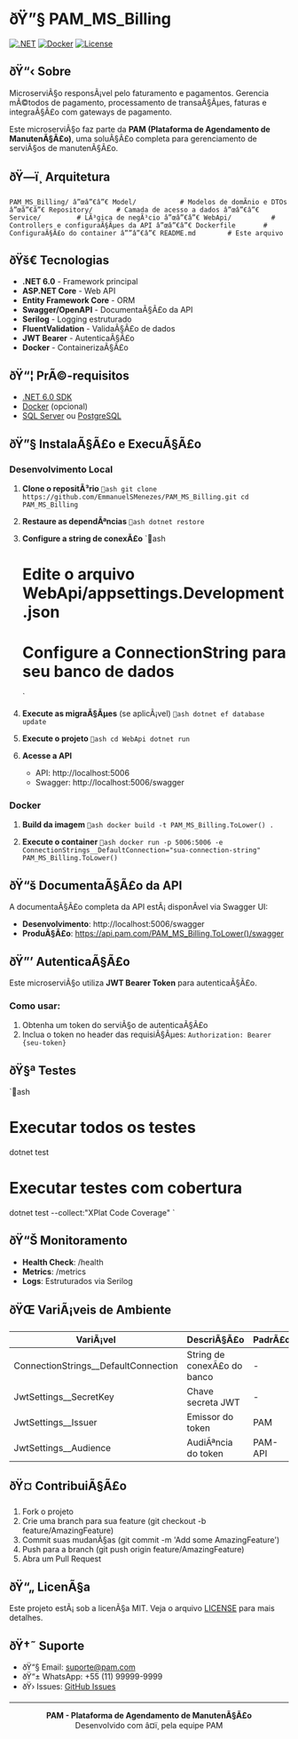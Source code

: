 ﻿# ðŸ”§ PAM_MS_Billing

[![.NET](https://img.shields.io/badge/.NET-6.0-512BD4?style=flat-square&logo=dotnet)](https://dotnet.microsoft.com/)
[![Docker](https://img.shields.io/badge/Docker-Ready-2496ED?style=flat-square&logo=docker)](https://www.docker.com/)
[![License](https://img.shields.io/badge/License-MIT-green.svg?style=flat-square)](LICENSE)

## ðŸ“‹ Sobre

MicroserviÃ§o responsÃ¡vel pelo faturamento e pagamentos. Gerencia mÃ©todos de pagamento, processamento de transaÃ§Ãµes, faturas e integraÃ§Ã£o com gateways de pagamento.

Este microserviÃ§o faz parte da **PAM (Plataforma de Agendamento de ManutenÃ§Ã£o)**, uma soluÃ§Ã£o completa para gerenciamento de serviÃ§os de manutenÃ§Ã£o.

## ðŸ—ï¸ Arquitetura

`
PAM_MS_Billing/
â”œâ”€â”€ Model/           # Modelos de domÃ­nio e DTOs
â”œâ”€â”€ Repository/      # Camada de acesso a dados
â”œâ”€â”€ Service/         # LÃ³gica de negÃ³cio
â”œâ”€â”€ WebApi/          # Controllers e configuraÃ§Ãµes da API
â”œâ”€â”€ Dockerfile       # ConfiguraÃ§Ã£o do container
â””â”€â”€ README.md        # Este arquivo
`

## ðŸš€ Tecnologias

- **.NET 6.0** - Framework principal
- **ASP.NET Core** - Web API
- **Entity Framework Core** - ORM
- **Swagger/OpenAPI** - DocumentaÃ§Ã£o da API
- **Serilog** - Logging estruturado
- **FluentValidation** - ValidaÃ§Ã£o de dados
- **JWT Bearer** - AutenticaÃ§Ã£o
- **Docker** - ContainerizaÃ§Ã£o

## ðŸ“¦ PrÃ©-requisitos

- [.NET 6.0 SDK](https://dotnet.microsoft.com/download/dotnet/6.0)
- [Docker](https://www.docker.com/) (opcional)
- [SQL Server](https://www.microsoft.com/sql-server) ou [PostgreSQL](https://www.postgresql.org/)

## ðŸ”§ InstalaÃ§Ã£o e ExecuÃ§Ã£o

### Desenvolvimento Local

1. **Clone o repositÃ³rio**
   `ash
   git clone https://github.com/EmmanuelSMenezes/PAM_MS_Billing.git
   cd PAM_MS_Billing
   `

2. **Restaure as dependÃªncias**
   `ash
   dotnet restore
   `

3. **Configure a string de conexÃ£o**
   `ash
   # Edite o arquivo WebApi/appsettings.Development.json
   # Configure a ConnectionString para seu banco de dados
   `

4. **Execute as migraÃ§Ãµes** (se aplicÃ¡vel)
   `ash
   dotnet ef database update
   `

5. **Execute o projeto**
   `ash
   cd WebApi
   dotnet run
   `

6. **Acesse a API**
   - API: http://localhost:5006
   - Swagger: http://localhost:5006/swagger

### Docker

1. **Build da imagem**
   `ash
   docker build -t PAM_MS_Billing.ToLower() .
   `

2. **Execute o container**
   `ash
   docker run -p 5006:5006 -e ConnectionStrings__DefaultConnection="sua-connection-string" PAM_MS_Billing.ToLower()
   `

## ðŸ“š DocumentaÃ§Ã£o da API

A documentaÃ§Ã£o completa da API estÃ¡ disponÃ­vel via Swagger UI:
- **Desenvolvimento**: http://localhost:5006/swagger
- **ProduÃ§Ã£o**: https://api.pam.com/PAM_MS_Billing.ToLower()/swagger

## ðŸ”’ AutenticaÃ§Ã£o

Este microserviÃ§o utiliza **JWT Bearer Token** para autenticaÃ§Ã£o. 

### Como usar:
1. Obtenha um token do serviÃ§o de autenticaÃ§Ã£o
2. Inclua o token no header das requisiÃ§Ãµes:
   `
   Authorization: Bearer {seu-token}
   `

## ðŸ§ª Testes

`ash
# Executar todos os testes
dotnet test

# Executar testes com cobertura
dotnet test --collect:"XPlat Code Coverage"
`

## ðŸ“Š Monitoramento

- **Health Check**: /health
- **Metrics**: /metrics
- **Logs**: Estruturados via Serilog

## ðŸŒ VariÃ¡veis de Ambiente

| VariÃ¡vel | DescriÃ§Ã£o | PadrÃ£o |
|----------|-----------|---------|
| ConnectionStrings__DefaultConnection | String de conexÃ£o do banco | - |
| JwtSettings__SecretKey | Chave secreta JWT | - |
| JwtSettings__Issuer | Emissor do token | PAM |
| JwtSettings__Audience | AudiÃªncia do token | PAM-API |

## ðŸ¤ ContribuiÃ§Ã£o

1. Fork o projeto
2. Crie uma branch para sua feature (git checkout -b feature/AmazingFeature)
3. Commit suas mudanÃ§as (git commit -m 'Add some AmazingFeature')
4. Push para a branch (git push origin feature/AmazingFeature)
5. Abra um Pull Request

## ðŸ“„ LicenÃ§a

Este projeto estÃ¡ sob a licenÃ§a MIT. Veja o arquivo [LICENSE](LICENSE) para mais detalhes.

## ðŸ†˜ Suporte

- ðŸ“§ Email: suporte@pam.com
- ðŸ“± WhatsApp: +55 (11) 99999-9999
- ðŸ› Issues: [GitHub Issues](https://github.com/EmmanuelSMenezes/PAM_MS_Billing/issues)

---

<div align="center">
  <strong>PAM - Plataforma de Agendamento de ManutenÃ§Ã£o</strong><br>
  Desenvolvido com â¤ï¸ pela equipe PAM
</div>
